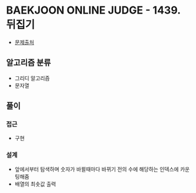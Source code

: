 # BAEKJOON ONLINE JUDGE - 1439. 뒤집기

- [문제출처](https://www.acmicpc.net/problem/1439 '1439. 뒤집기')

## 알고리즘 분류

- 그리디 알고리즘
- 문자열

## 풀이

### 접근

- 구현

### 설계

- 앞에서부터 탐색하며 숫자가 바뀔때마다 바뀌기 전의 수에 해당하는 인덱스에 카운팅해줌
- 배열의 최솟값 출력
